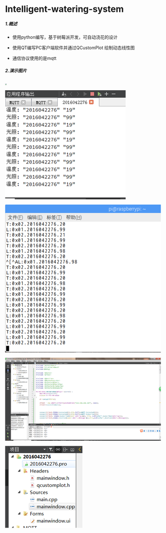 # Intelligent-watering-system
##### 1.概述

* 使用python编写，基于树莓派开发，可自动浇花的设计

* 使用QT编写PC客户端软件并通过QCustomPlot 绘制动态线性图

* 通信协议使用的是mqtt

##### 2.演示图片

<img src="https://github.com/mahuifa/Intelligent-watering-system/tree/master/image/1.png" style="zoom: 33%;" />



![](./image/2.png)

![3](./image/3.png)

![4](./image/4.png)

![5](./image/5.png)